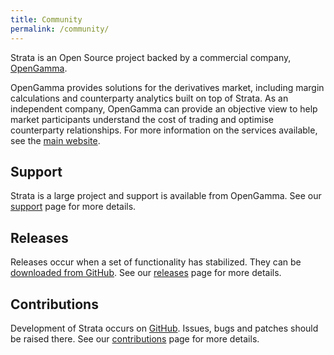 ```yaml
---
title: Community
permalink: /community/
---
```


Strata is an Open Source project backed by a commercial company, [OpenGamma](https://opengamma.com).

OpenGamma provides solutions for the derivatives market, including margin calculations and counterparty analytics
built on top of Strata. As an independent company, OpenGamma can provide an objective view to help
market participants understand the cost of trading and optimise counterparty relationships.
For more information on the services available, see the [main website](https://opengamma.com).


## Support
Strata is a large project and support is available from OpenGamma.
See our [support]({{site.baseurl}}/support) page for more details.

## Releases
Releases occur when a set of functionality has stabilized.
They can be [downloaded from GitHub](https://github.com/OpenGamma/Strata/releases).
See our [releases]({{site.baseurl}}/releases) page for more details.

## Contributions
Development of Strata occurs on [GitHub](https://github.com/OpenGamma/Strata).
Issues, bugs and patches should be raised there.
See our [contributions]({{site.baseurl}}/contributions) page for more details.
